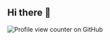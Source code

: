 ## Hi there 👋

![Profile view counter on GitHub](https://komarev.com/ghpvc/?username=perisicnikola37)

